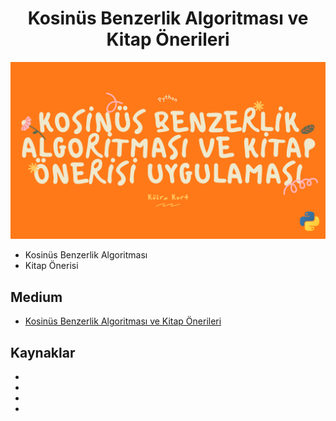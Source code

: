 <h1 align="center"> Kosinüs Benzerlik Algoritması ve Kitap Önerileri </h1>

<p align="left"> <img src="https://github.com/kubrakurt/cosine_similarity/blob/main/cosine_similarity_.png" /></p>

* Kosinüs Benzerlik Algoritması
* Kitap Önerisi

## Medium

* [Kosinüs Benzerlik Algoritması ve Kitap Önerileri]()

## Kaynaklar

* []()
* []()
* []()
* []()
